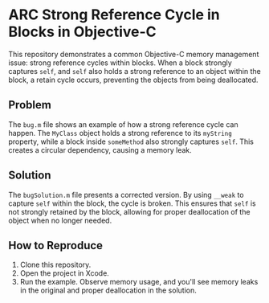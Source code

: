 # ARC Strong Reference Cycle in Blocks in Objective-C

This repository demonstrates a common Objective-C memory management issue: strong reference cycles within blocks.  When a block strongly captures `self`, and `self` also holds a strong reference to an object within the block, a retain cycle occurs, preventing the objects from being deallocated.

## Problem

The `bug.m` file shows an example of how a strong reference cycle can happen.  The `MyClass` object holds a strong reference to its `myString` property, while a block inside `someMethod` also strongly captures `self`.  This creates a circular dependency, causing a memory leak.

## Solution

The `bugSolution.m` file presents a corrected version. By using `__weak` to capture `self` within the block, the cycle is broken. This ensures that `self` is not strongly retained by the block, allowing for proper deallocation of the object when no longer needed.

## How to Reproduce

1. Clone this repository.
2. Open the project in Xcode.
3. Run the example. Observe memory usage, and you'll see memory leaks in the original and proper deallocation in the solution.
